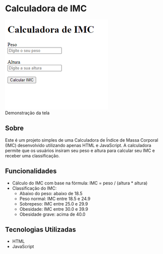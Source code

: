 # Calculadora de IMC

<p><img src="assets/CalculadoraIMC.png"><br>Demonstração da tela</p>

## Sobre

Este é um projeto simples de uma Calculadora de Índice de Massa Corporal (IMC) desenvolvido utilizando apenas HTML e JavaScript. A calculadora permite que os usuários insiram seu peso e altura para calcular seu IMC e receber uma classificação.

## Funcionalidades

- Cálculo do IMC com base na fórmula: IMC = peso / (altura * altura)
- Classificação do IMC:
  - Abaixo do peso: abaixo de 18.5
  - Peso normal: IMC entre 18.5 e 24.9
  - Sobrepeso: IMC entre 25.0 e 29.9
  - Obesidade: IMC entre 30.0 e 39.9
  - Obesidade grave: acima de 40.0

## Tecnologias Utilizadas

- HTML
- JavaScript
